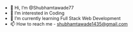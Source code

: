 - 👋 Hi, I’m @Shubhamtawade77
- 👀 I’m interested in Coding
- 🌱 I’m currently learning Full Stack Web Development
- 📫 How to reach me - shubhamtawade1435@gmail.com 

<!---
Shubhamtawade77/Shubhamtawade77 is a ✨ special ✨ repository because its `README.md` (this file) appears on your GitHub profile.
You can click the Preview link to take a look at your changes.
--->
